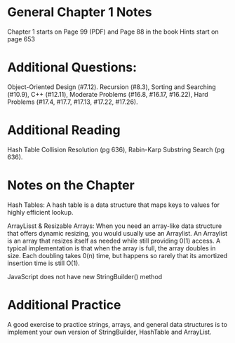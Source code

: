 # General Chapter 1 Notes

Chapter 1 starts on Page 99 (PDF) and Page 88 in the book
Hints start on page 653

# Additional Questions:

Object-Oriented Design (#7.12). Recursion (#8.3),
Sorting and Searching (#10.9), C++ (#12.11),
Moderate Problems (#16.8, #16.17, #16.22),
Hard Problems (#17.4, #17.7, #17.13, #17.22, #17.26).

# Additional Reading

Hash Table Collision Resolution (pg 636),
Rabin-Karp Substring Search (pg 636).

# Notes on the Chapter

Hash Tables: A hash table is a data structure that maps keys to values for highly efficient lookup.

ArrayLisst & Resizable Arrays: When you need an array-like data structure that offers dynamic resizing, you would usually use an Arraylist.
An Arraylist is an array that resizes itself as needed while still providing 0(1) access. A typical implementation is that when the array is full, the array doubles in size. Each doubling takes 0(n) time, but happens so rarely that its amortized insertion time is still O(1).

JavaScript does not have new StringBuilder() method

# Additional Practice

A good exercise to practice strings, arrays, and general data structures is to implement your own version of StringBuilder, HashTable and ArrayList.
